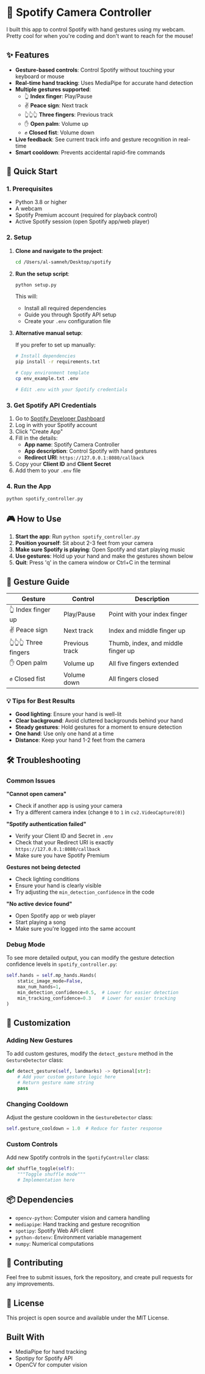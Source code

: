 # 🎵 Spotify Camera Controller

I built this app to control Spotify with hand gestures using my webcam. Pretty cool for when you're coding and don't want to reach for the mouse!

## ✨ Features

- **Gesture-based controls**: Control Spotify without touching your keyboard or mouse
- **Real-time hand tracking**: Uses MediaPipe for accurate hand detection
- **Multiple gestures supported**:
  - 👆 **Index finger**: Play/Pause
  - ✌️ **Peace sign**: Next track
  - 👆👆👆 **Three fingers**: Previous track
  - ✋ **Open palm**: Volume up
  - ✊ **Closed fist**: Volume down
- **Live feedback**: See current track info and gesture recognition in real-time
- **Smart cooldown**: Prevents accidental rapid-fire commands

## 🚀 Quick Start

### 1. Prerequisites

- Python 3.8 or higher
- A webcam
- Spotify Premium account (required for playback control)
- Active Spotify session (open Spotify app/web player)

### 2. Setup

1. **Clone and navigate to the project**:
   ```bash
   cd /Users/al-samneh/Desktop/spotify
   ```

2. **Run the setup script**:
   ```bash
   python setup.py
   ```
   
   This will:
   - Install all required dependencies
   - Guide you through Spotify API setup
   - Create your `.env` configuration file

3. **Alternative manual setup**:
   
   If you prefer to set up manually:
   
   ```bash
   # Install dependencies
   pip install -r requirements.txt
   
   # Copy environment template
   cp env_example.txt .env
   
   # Edit .env with your Spotify credentials
   ```

### 3. Get Spotify API Credentials

1. Go to [Spotify Developer Dashboard](https://developer.spotify.com/dashboard/)
2. Log in with your Spotify account
3. Click "Create App"
4. Fill in the details:
   - **App name**: Spotify Camera Controller
   - **App description**: Control Spotify with hand gestures
   - **Redirect URI**: `https://127.0.0.1:8080/callback`
5. Copy your **Client ID** and **Client Secret**
6. Add them to your `.env` file

### 4. Run the App

```bash
python spotify_controller.py
```

## 🎮 How to Use

1. **Start the app**: Run `python spotify_controller.py`
2. **Position yourself**: Sit about 2-3 feet from your camera
3. **Make sure Spotify is playing**: Open Spotify and start playing music
4. **Use gestures**: Hold up your hand and make the gestures shown below
5. **Quit**: Press 'q' in the camera window or Ctrl+C in the terminal

## 🤚 Gesture Guide

| Gesture | Control | Description |
|---------|---------|-------------|
| 👆 Index finger up | Play/Pause | Point with your index finger |
| ✌️ Peace sign | Next track | Index and middle finger up |
| 👆👆👆 Three fingers | Previous track | Thumb, index, and middle finger up |
| ✋ Open palm | Volume up | All five fingers extended |
| ✊ Closed fist | Volume down | All fingers closed |

### 💡 Tips for Best Results

- **Good lighting**: Ensure your hand is well-lit
- **Clear background**: Avoid cluttered backgrounds behind your hand
- **Steady gestures**: Hold gestures for a moment to ensure detection
- **One hand**: Use only one hand at a time
- **Distance**: Keep your hand 1-2 feet from the camera

## 🛠️ Troubleshooting

### Common Issues

**"Cannot open camera"**
- Check if another app is using your camera
- Try a different camera index (change `0` to `1` in `cv2.VideoCapture(0)`)

**"Spotify authentication failed"**
- Verify your Client ID and Secret in `.env`
- Check that your Redirect URI is exactly `https://127.0.0.1:8080/callback`
- Make sure you have Spotify Premium

**Gestures not being detected**
- Check lighting conditions
- Ensure your hand is clearly visible
- Try adjusting the `min_detection_confidence` in the code

**"No active device found"**
- Open Spotify app or web player
- Start playing a song
- Make sure you're logged into the same account

### Debug Mode

To see more detailed output, you can modify the gesture detection confidence levels in `spotify_controller.py`:

```python
self.hands = self.mp_hands.Hands(
    static_image_mode=False,
    max_num_hands=1,
    min_detection_confidence=0.5,  # Lower for easier detection
    min_tracking_confidence=0.3    # Lower for easier tracking
)
```

## 🔧 Customization

### Adding New Gestures

To add custom gestures, modify the `detect_gesture` method in the `GestureDetector` class:

```python
def detect_gesture(self, landmarks) -> Optional[str]:
    # Add your custom gesture logic here
    # Return gesture name string
    pass
```

### Changing Cooldown

Adjust the gesture cooldown in the `GestureDetector` class:

```python
self.gesture_cooldown = 1.0  # Reduce for faster response
```

### Custom Controls

Add new Spotify controls in the `SpotifyController` class:

```python
def shuffle_toggle(self):
    """Toggle shuffle mode"""
    # Implementation here
```

## 📦 Dependencies

- `opencv-python`: Computer vision and camera handling
- `mediapipe`: Hand tracking and gesture recognition
- `spotipy`: Spotify Web API client
- `python-dotenv`: Environment variable management
- `numpy`: Numerical computations

## 🤝 Contributing

Feel free to submit issues, fork the repository, and create pull requests for any improvements.

## 📄 License

This project is open source and available under the MIT License.

## Built With

- MediaPipe for hand tracking
- Spotipy for Spotify API
- OpenCV for computer vision